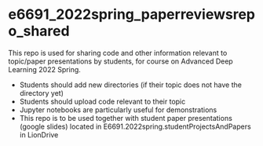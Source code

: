 # e6691_2022spring_paperreviewsrepo_shared

This repo is used for sharing code and other information relevant to topic/paper presentations by students, for course on Advanced Deep Learning 2022 Spring.
* Students should add new directories (if their topic does not have the directory yet)
* Students should upload code relevant to their topic
* Jupyter notebooks are particularly useful for demonstrations
* This repo is to be used together with student paper presentations (google slides) located in E6691.2022spring.studentProjectsAndPapers  in LionDrive
